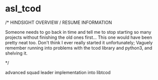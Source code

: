 # asl_tcod

/* HINDSIGHT OVERVIEW / RESUME INFORMATION

Someone needs to go back in time and tell me to stop starting so many projects without finishing the 
old ones first... This one would have been pretty neat too. Don't think I ever really started it
unfortunately; Vaguely remember running into problems with the tcod library and python3, and shelving
it.

*/

advanced squad leader implementation into libtcod
